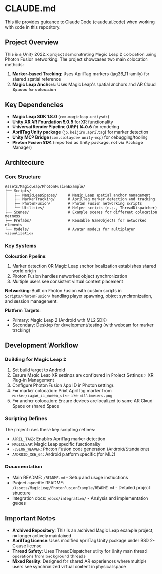 # CLAUDE.md

This file provides guidance to Claude Code (claude.ai/code) when working with code in this repository.

## Project Overview

This is a Unity 2022.x project demonstrating Magic Leap 2 colocation using Photon Fusion networking. The project showcases two main colocation methods:

1. **Marker-based Tracking**: Uses AprilTag markers (tag36_11 family) for shared spatial reference
2. **Magic Leap Anchors**: Uses Magic Leap's spatial anchors and AR Cloud Spaces for colocation

## Key Dependencies

- **Magic Leap SDK 1.8.0** (`com.magicleap.unitysdk`)
- **Unity XR AR Foundation 5.0.5** for XR functionality  
- **Universal Render Pipeline (URP) 14.0.6** for rendering
- **AprilTag Unity package** (`jp.keijiro.apriltag`) for marker detection
- **Unity MCP Bridge** (`com.coplaydev.unity-mcp`) for debugging/tooling
- **Photon Fusion SDK** (imported as Unity package, not via Package Manager)

## Architecture

### Core Structure
```
Assets/MagicLeap/PhotonFusionExample/
├── Scripts/
│   ├── MagicLeapSpaces/     # Magic Leap spatial anchor management
│   ├── MarkerTracking/      # AprilTag marker detection and tracking
│   ├── PhotonFusion/        # Photon Fusion networking scripts
│   └── Utilities/           # Helper scripts (e.g., ThreadDispatcher)
├── Scenes/                  # Example scenes for different colocation methods
├── Prefabs/                 # Reusable GameObjects for networked elements
└── Models/                  # Avatar models for multiplayer visualization
```

### Key Systems

**Colocation Pipeline**: 
1. Marker detection OR Magic Leap anchor localization establishes shared world origin
2. Photon Fusion handles networked object synchronization
3. Multiple users see consistent virtual content placement

**Networking**: Built on Photon Fusion with custom scripts in `Scripts/PhotonFusion/` handling player spawning, object synchronization, and session management.

**Platform Targets**: 
- Primary: Magic Leap 2 (Android with ML2 SDK)
- Secondary: Desktop for development/testing (with webcam for marker tracking)

## Development Workflow

### Building for Magic Leap 2
1. Set build target to Android
2. Ensure Magic Leap XR settings are configured in Project Settings > XR Plug-in Management
3. Configure Photon Fusion App ID in Photon settings
4. For marker colocation: Print AprilTag marker from `Marker/tag36_11_00000_size-170-millimeters.png`
5. For anchor colocation: Ensure devices are localized to same AR Cloud Space or shared Space

### Scripting Defines
The project uses these key scripting defines:
- `APRIL_TAGS`: Enables AprilTag marker detection
- `MAGICLEAP`: Magic Leap specific functionality
- `FUSION_WEAVER`: Photon Fusion code generation (Android/Standalone)
- `ANDROID_X86_64`: Android platform specific (for ML2)

### Documentation
- Main README: `/README.md` - Setup and usage instructions
- Project-specific README: `/Assets/MagicLeap/PhotonFusionExample/README.md` - Detailed project structure
- Integration docs: `/docs/integration/` - Analysis and implementation guides

## Important Notes

- **Archived Repository**: This is an archived Magic Leap example project, no longer actively maintained
- **AprilTag License**: Uses modified AprilTag Unity package under BSD 2-Clause license
- **Thread Safety**: Uses ThreadDispatcher utility for Unity main thread operations from background threads
- **Mixed Reality**: Designed for shared AR experiences where multiple users see synchronized virtual content in physical space